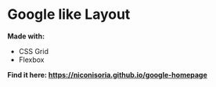 # Google like Layout

**Made with:**
  * CSS Grid
  * Flexbox

**Find it here: https://niconisoria.github.io/google-homepage**
